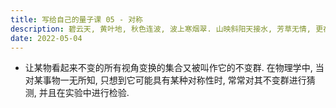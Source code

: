 ```yaml
---
title: 写给自己的量子课 05 - 对称
description: 碧云天, 黄叶地, 秋色连波, 波上寒烟翠. 山映斜阳天接水, 芳草无情, 更在斜阳外.
date: 2022-05-04
---
```


- 让某物看起来不变的所有视角变换的集合又被叫作它的不变群.
  在物理学中, 当对某事物一无所知, 只想到它可能具有某种对称性时,
  常常对其不变群进行猜测, 并且在实验中进行检验.

